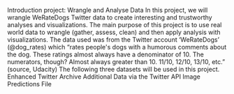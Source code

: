 
Introduction
project: Wrangle and Analyse Data
In this project, we will wrangle WeRateDogs Twitter data to create interesting and trustworthy analyses and visualizations. The main purpose of this project is to use real world data to wrangle (gather, assess, clean) and then apply analysis with visualizations. The data used was from the Twitter account ‘WeRateDogs’ (@dog_rates) which “rates people's dogs with a humorous comments about the dog. These ratings almost always have a denominator of 10. The numerators, though? Almost always greater than 10. 11/10, 12/10, 13/10, etc.” (source, Udacity)
The following three datasets will be used in this project.
Enhanced Twitter Archive
Additional Data via the Twitter API
Image Predictions File
